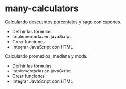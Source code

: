 # many-calculators



Calculando descuentos,porcentajes y pago con cupones.
- Definir las fórmulas
- Implementarlas en javaScript
- Crear funciones
- Integrar JavaScript con HTML


Calculando promedios, mediana y moda.
- Definir las fórmulas
- Implementarlas en javaScript
- Crear funciones
- Integrar JavaScript con HTML
